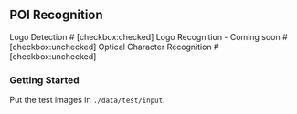## POI Recognition
Logo Detection # [checkbox:checked]
Logo Recognition - Coming soon # [checkbox:unchecked]
Optical Character Recognition # [checkbox:unchecked]

### Getting Started
Put the test images in `./data/test/input`.

